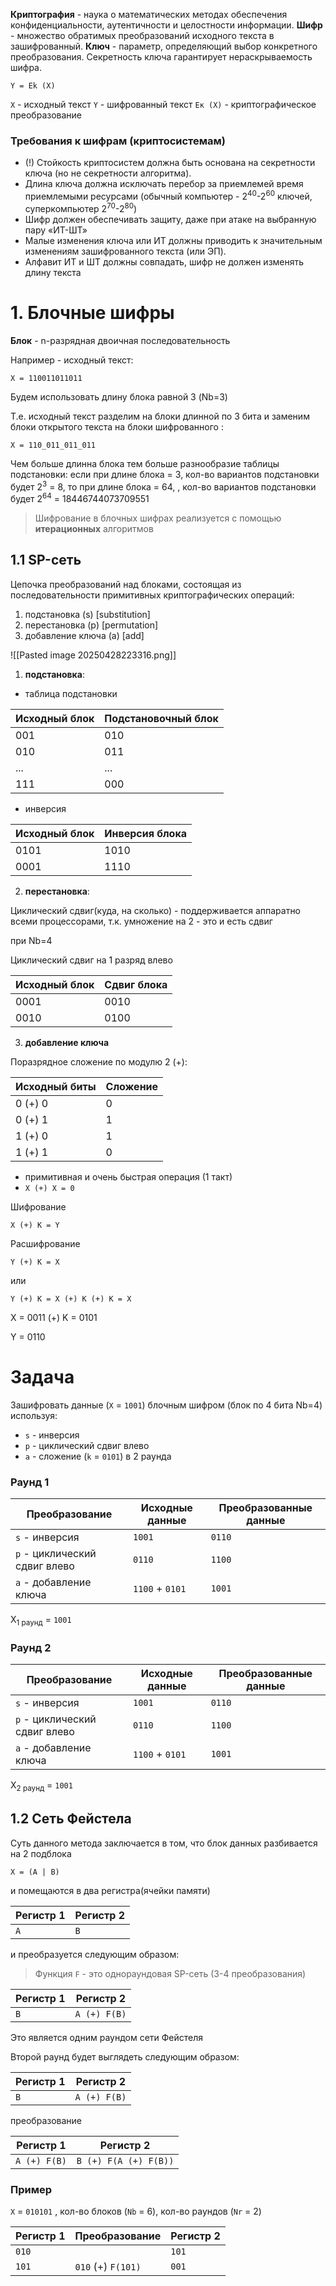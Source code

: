 
**Криптография** -	наука о математических методах обеспечения конфиденциальности, аутентичности и целостности информации.
**Шифр** -	множество обратимых преобразований исходного текста в зашифрованный.
**Ключ** - параметр, определяющий выбор конкретного преобразования. Секретность ключа гарантирует нераскрываемость шифра.

```
Y = Ek (X)
```

`X` - исходный текст
`Y` - шифрованный текст
`Ек (X)` - криптографическое преобразование

### Требования к шифрам (криптосистемам)
- (!) Стойкость криптосистем должна быть основана на секретности ключа (но не секретности алгоритма).
- Длина ключа должна исключать перебор за приемлемей время приемлемыми ресурсами (обычный компьютер - 2<sup>40</sup>-2<sup>60</sup> ключей, суперкомпьютер 2<sup>70</sup>-2<sup>80</sup>)
- Шифр должен обеспечивать защиту, даже при атаке на выбранную пару «ИТ-ШТ»
- Малые изменения ключа или ИТ должны приводить к значительным изменениям зашифрованного текста (или ЭП).
- Алфавит ИТ и ШТ должны совпадать, шифр не должен изменять длину текста

# 1. Блочные шифры

**Блок** - n-разрядная двоичная последовательность

Например - исходный текст:

```
X = 110011011011
```

Будем использовать длину блока равной 3 (Nb=3)

Т.е. исходный текст  разделим на блоки длинной по 3 бита и заменим блоки открытого текста на блоки шифрованного :

```
X = 110_011_011_011
```

Чем больше длинна блока тем больше разнообразие таблицы подстановки: если при длине блока = 3, кол-во вариантов подстановки будет 2<sup>3</sup> = 8, то при длине блока = 64, , кол-во вариантов подстановки будет 2<sup>64</sup> = 18446744073709551

> Шифрование в блочных шифрах реализуется с помощью **итерационных** алгоритмов

## 1.1 SP-сеть

Цепочка преобразований над блоками, состоящая из последовательности примитивных криптографических операций:

1. подстановка (s) [substitution]
2. перестановка (p) [permutation]
3. добавление ключа (a) [add]

![[Pasted image 20250428223316.png]]

1. **подстановка**:
- таблица подстановки 

| Исходный блок | Подстановочный блок |
| ------------- | ------------------- |
| 001           | 010                 |
| 010           | 011                 |
| ...           | ...                 |
| 111           | 000                 |

- инверсия

| Исходный блок | Инверсия блока |
| ------------- | -------------- |
| 0101          | 1010           |
| 0001          | 1110           |

2. **перестановка**:

Циклический сдвиг(куда, на сколько)  - поддерживается аппаратно всеми процессорами, т.к. умножение на 2 - это и есть сдвиг

при Nb=4

Циклический сдвиг на 1 разряд влево

| Исходный блок | Сдвиг блока |
| ------------- | ----------- |
| 0001          | 0010        |
| 0010          | 0100        |

3. **добавление ключа**

Поразрядное сложение по модулю 2 (+):

| Исходный биты | Сложение |
| ------------- | -------- |
| 0 (+) 0       | 0        |
| 0 (+) 1       | 1        |
| 1 (+) 0       | 1        |
| 1 (+) 1       | 0        |

- примитивная и очень быстрая операция (1 такт)
- `X (+) X = 0`

Шифрование

```
X (+) K = Y
```

Расшифрование

```
Y (+) K = X
```

или

```
Y (+) K = X (+) K (+) K = X
```

X = 0011
(+)
K = 0101

Y = 0110

# Задача
Зашифровать данные (`X` = `1001`) блочным шифром (блок по 4 бита Nb=4) используя:
- `s` - инверсия
- `p` - циклический сдвиг влево
- `a` - сложение (`k` = `0101`)
в 2 раунда

### Раунд 1

| Преобразование                | Исходные данные | Преобразованные данные |
| ----------------------------- | --------------- | ---------------------- |
| `s` - инверсия                | `1001`          | `0110`                 |
| `p` - циклический сдвиг влево | `0110`          | `1100`                 |
| `a` - добавление ключа        | `1100` + `0101` | `1001`                 |
X<sub>1 раунд</sub> = `1001`

### Раунд 2

| Преобразование                | Исходные данные | Преобразованные данные |
| ----------------------------- | --------------- | ---------------------- |
| `s` - инверсия                | `1001`          | `0110`                 |
| `p` - циклический сдвиг влево | `0110`          | `1100`                 |
| `a` - добавление ключа        | `1100` + `0101` | `1001`                 |
X<sub>2 раунд</sub> = `1001`

## 1.2 Сеть Фейстела

Суть данного метода заключается в том, что блок данных разбивается на 2 подблока

```
X = (A | B)
```

и помещаются в два регистра(ячейки памяти)

| Регистр 1 | Регистр 2 |
| --------- | --------- |
| `A`       | `B`       |

и преобразуется следующим образом:

> Функция `F` - это однораундовая SP-сеть (3-4 преобразования)

| Регистр 1 | Регистр 2    |
| --------- | ------------ |
| `B`       | `A (+) F(B)` |

Это является одним раундом сети Фейстеля

Второй раунд будет выглядеть следующим образом:

| Регистр 1 | Регистр 2    |
| --------- | ------------ |
| `B`       | `A (+) F(B)` |
преобразование

| Регистр 1    | Регистр 2             |
| ------------ | --------------------- |
| `A (+) F(B)` | `B (+) F(A (+) F(B))` |
### Пример

`X` = `010101` , кол-во блоков (`Nb` = 6), кол-во раундов (`Nr` = 2)

| Регистр 1 | Преобразование     | Регистр 2 |
| --------- | ------------------ | --------- |
| `010`     |                    | `101`     |
| `101`     | `010` (+) `F(101)` | `001`     |

